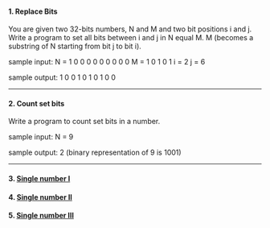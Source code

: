 #### 1. Replace Bits

You are given two 32-bits numbers, N and M and two bit positions i and j. Write a program to set all bits between i and j in N equal M.
M (becomes a substring of N starting from bit j to bit i).

sample input:
N = 1 0 0 0 0 0 0 0 0 0
M = 1 0 1 0 1
i = 2
j = 6

sample output: 1 0 0 1 0 1 0 1 0 0

---

#### 2. Count set bits

Write a program to count set bits in a number.

sample input:
N = 9

sample output: 2 (binary representation of 9 is 1001)

---

#### 3. [ Single number I ](https://leetcode.com/problems/single-number/description/)

#### 4. [ Single number II ](https://leetcode.com/problems/single-number/description/)

#### 5. [ Single number III ](https://leetcode.com/problems/single-number-iii/)
